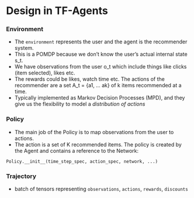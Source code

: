 # Design in TF-Agents

### Environment 
* The `environment` represents the user and the agent is the recommender system. 
* This is a POMDP because we don’t know the user’s actual internal state s_t. 
* We have observations from the user o_t which include things like clicks (item selected), likes etc. 
* The rewards could be likes, watch time etc. The actions of the recommender are a set A_t = {a1, … ak} of k items recommended at a time. 
* Typically implemented as Markov Decision Processes (MPD), and they give us the flexibility to model a *distribution of actions*

### Policy
* The main job of the Policy is to map observations from the user to actions. 
* The action is a set of K recommended items. The policy is created by the Agent and contains a reference to the Network: 

```
Policy.__init__(time_step_spec, action_spec, network, ...)
```
### Trajectory
* batch of tensors representing `observations`, `actions`, `rewards`, `discounts`